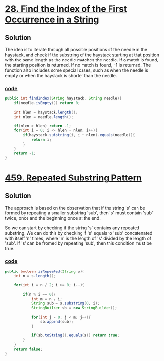 # [28. Find the Index of the First Occurrence in a String](https://leetcode.com/problems/find-the-index-of-the-first-occurrence-in-a-string/)

## Solution

The idea is to iterate through all possible positions of the needle in 
the haystack, and check if the substring of the haystack starting at 
that position with the same length as the needle matches the needle.
If a match is found, the starting position is returned. If no match is found, -1 is returned. The function also includes some special cases, such as when the needle is empty or when the haystack is shorter than the needle.

### [code](../../src/main/java/day6_10/Day9T28FindTheIndexOfTheFirstOccurrenceInAString.java)

```java
public int findIndex(String haystack, String needle){
    if(needle.isEmpty()) return 0;
    
    int hlen = haystack.length();
    int nlen = needle.length();
    
    if(nlen > hlen) return -1;
    for(int i = 0; i <= hlen - nlen; i++){
        if(haystack.substring(i, i + nlen).equals(needle)){
            return i;
        }
    }
    return -1;
}
```

# [459. Repeated Substring Pattern](https://leetcode.com/problems/repeated-substring-pattern/)

## Solution
The approach is based on the observation that if the string 's' can be 
formed by repeating a smaller substring 'sub', then 's' must contain 'sub'
twice, once and the beginning once at the end. 

So we can start by checking if the string 's' contains any repeated substring.
We can do this by checking if 's' equals to 'sub' concatenated with itself
'n' times, where 'n' is the length of 's' divided by the length of 'sub'.
If 's' can be fromed by repeating 'sub', then this condition must be true.

### [code](../../src/main/java/day6_10/Day9T459RepeatedSubstringPattern.java)

```java
public boolean isRepeated(String s){
    int n = s.length();
    
    for(int i = n / 2; i >= 0; i--){
        
        if(n % i == 0){
            int m = n / i;
            String sub = s.substring(0, i);
            StringBuilder sb = new StringBuilder();
            
            for(int j = 0; j < m; j++){
                sb.append(sub);
            }
            
            if(sb.toString().equals(s)) return true;
        }
    }
    return false;
}
```

